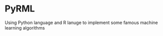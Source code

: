 PyRML
=====

Using Python language and R lanuge to implement some famous machine learning algorithms

